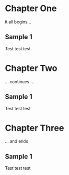 # Chapter One
it all begins...

## Sample 1
Test test test

# Chapter Two
... continues ...

## Sample 1
Test test test

# Chapter Three
... and ends

## Sample 1
Test test test